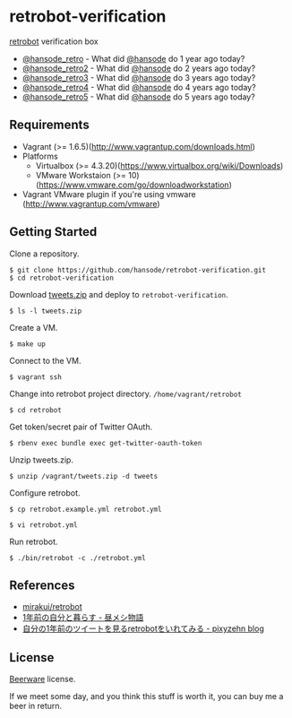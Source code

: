 retrobot-verification
=====================

[retrobot](https://github.com/mirakui/retrobot) verification box

+ [@hansode_retro](https://twitter.com/hansode_retro) - What did [@hansode](https://twitter.com/hansode) do 1 year ago today?
+ [@hansode_retro2](https://twitter.com/hansode_retro2) - What did [@hansode](https://twitter.com/hansode) do 2 years ago today?
+ [@hansode_retro3](https://twitter.com/hansode_retro3) - What did [@hansode](https://twitter.com/hansode) do 3 years ago today?
+ [@hansode_retro4](https://twitter.com/hansode_retro4) - What did [@hansode](https://twitter.com/hansode) do 4 years ago today?
+ [@hansode_retro5](https://twitter.com/hansode_retro5) - What did [@hansode](https://twitter.com/hansode) do 5 years ago today?

Requirements
------------

+ Vagrant (>= 1.6.5)(http://www.vagrantup.com/downloads.html)
+ Platforms
  + Virtualbox (>= 4.3.20)(https://www.virtualbox.org/wiki/Downloads)
  + VMware Workstaion (>= 10)(https://www.vmware.com/go/downloadworkstation)
+ Vagrant VMware plugin if you're using vmware (http://www.vagrantup.com/vmware)

Getting Started
---------------

Clone a repository.

```
$ git clone https://github.com/hansode/retrobot-verification.git
$ cd retrobot-verification
```

Download [tweets.zip](https://blog.twitter.com/2012/your-twitter-archive) and deploy to `retrobot-verification`.

```
$ ls -l tweets.zip
```

Create a VM.

```
$ make up
```

Connect to the VM.

```
$ vagrant ssh
```

Change into retrobot project directory. `/home/vagrant/retrobot`

```
$ cd retrobot
```

Get token/secret pair of Twitter OAuth.

```
$ rbenv exec bundle exec get-twitter-oauth-token
```

Unzip tweets.zip.

```
$ unzip /vagrant/tweets.zip -d tweets
```

Configure retrobot.

```
$ cp retrobot.example.yml retrobot.yml
```

```
$ vi retrobot.yml
```

Run retrobot.

```
$ ./bin/retrobot -c ./retrobot.yml
```

References
----------

+ [mirakui/retrobot](https://github.com/mirakui/retrobot)
+ [1年前の自分と暮らす - 昼メシ物語](http://blog.mirakui.com/entry/2014/01/25/174428)
+ [自分の1年前のツイートを見るretrobotをいれてみる - pixyzehn blog](http://rikei-webmemo.hateblo.jp/entry/2014/03/15/103512)

License
-------

[Beerware](http://en.wikipedia.org/wiki/Beerware) license.

If we meet some day, and you think this stuff is worth it, you can buy me a beer in return.
